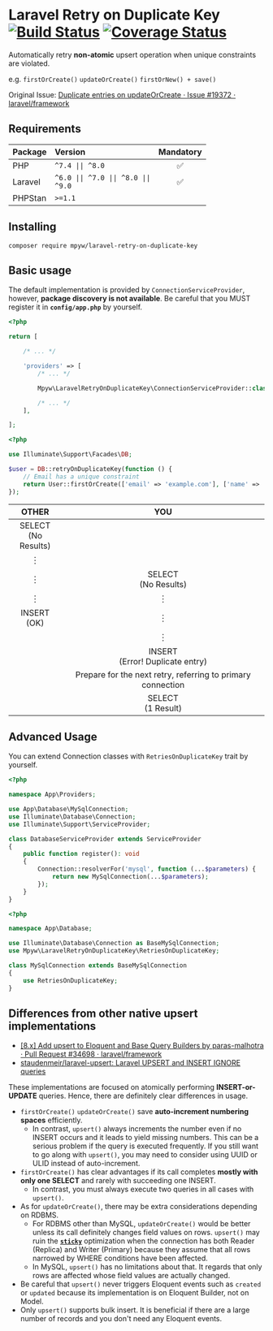 # Laravel Retry on Duplicate Key [![Build Status](https://github.com/mpyw/laravel-retry-on-duplicate-key/actions/workflows/ci.yml/badge.svg?branch=master)](https://github.com/mpyw/laravel-retry-on-duplicate-key/actions) [![Coverage Status](https://coveralls.io/repos/github/mpyw/laravel-retry-on-duplicate-key/badge.svg?branch=master)](https://coveralls.io/github/mpyw/laravel-retry-on-duplicate-key?branch=master)

Automatically retry **non-atomic** upsert operation when unique constraints are violated.

e.g. `firstOrCreate()` `updateOrCreate()` `firstOrNew() + save()` 

Original Issue:  [Duplicate entries on updateOrCreate · Issue #19372 · laravel/framework](https://github.com/laravel/framework/issues/19372#issuecomment-584676368)

## Requirements

| Package | Version | Mandatory |
|:---|:---|:---:|
| PHP | <code>^7.4 &#124;&#124; ^8.0</code> | ✅ |
| Laravel | <code>^6.0 &#124;&#124; ^7.0 &#124;&#124; ^8.0 &#124;&#124; ^9.0</code> | ✅ |
| PHPStan | <code>&gt;=1.1</code> | |

## Installing

```
composer require mpyw/laravel-retry-on-duplicate-key
```

## Basic usage

The default implementation is provided by `ConnectionServiceProvider`, however, **package discovery is not available**.
Be careful that you MUST register it in **`config/app.php`** by yourself.

```php
<?php

return [

    /* ... */

    'providers' => [
        /* ... */

        Mpyw\LaravelRetryOnDuplicateKey\ConnectionServiceProvider::class,

        /* ... */
    ],

];
```

```php
<?php

use Illuminate\Support\Facades\DB;

$user = DB::retryOnDuplicateKey(function () {
    // Email has a unique constraint
    return User::firstOrCreate(['email' => 'example.com'], ['name' => 'Example']);
});
```

| OTHER | YOU |
|:----:|:----:|
| SELECT<br>(No Results) | |
| ︙ | |
| ︙ | SELECT<br>(No Results) |
| ︙ | ︙ |
| INSERT<br>(OK) | ︙ |
| | ︙ |
| | INSERT<br>(Error! Duplicate entry) |
| | Prepare for the next retry, referring to primary connection |
| | SELECT<br>(1 Result) |


## Advanced Usage

You can extend Connection classes with `RetriesOnDuplicateKey` trait by yourself.

```php
<?php

namespace App\Providers;

use App\Database\MySqlConnection;
use Illuminate\Database\Connection;
use Illuminate\Support\ServiceProvider;

class DatabaseServiceProvider extends ServiceProvider
{
    public function register(): void
    {
        Connection::resolverFor('mysql', function (...$parameters) {
            return new MySqlConnection(...$parameters);
        });
    }
}
```

```php
<?php

namespace App\Database;

use Illuminate\Database\Connection as BaseMySqlConnection;
use Mpyw\LaravelRetryOnDuplicateKey\RetriesOnDuplicateKey;

class MySqlConnection extends BaseMySqlConnection
{
    use RetriesOnDuplicateKey;
}
```

## Differences from other native upsert implementations

- [[8.x] Add upsert to Eloquent and Base Query Builders by paras-malhotra · Pull Request #34698 · laravel/framework](https://github.com/laravel/framework/pull/34698)
- [staudenmeir/laravel-upsert: Laravel UPSERT and INSERT IGNORE queries](https://github.com/staudenmeir/laravel-upsert)

These implementations are focused on atomically performing **INSERT-or-UPDATE** queries. Hence, there are definitely clear differences in usage.

- `firstOrCreate()` `updateOrCreate()` save **auto-increment numbering spaces** efficiently.
  - In contrast, `upsert()` always increments the number even if no INSERT occurs and it leads to yield missing numbers. This can be a serious problem if the query is executed frequently. If you still want to go along with `upsert()`, you may need to consider using UUID or ULID instead of auto-increment.
- `firstOrCreate()` has clear advantages if its call completes **mostly with only one SELECT** and rarely with succeeding one INSERT.
  - In contrast, you must always execute two queries in all cases with `upsert()`.
- As for `updateOrCreate()`, there may be extra considerations depending on RDBMS.
  - For RDBMS other than MySQL, `updateOrCreate()` would be better unless its call definitely changes field values on rows. `upsert()` may ruin the **[`sticky`](https://laravel.com/docs/8.x/database#read-and-write-connections)** optimization when the connection has both Reader (Replica) and Writer (Primary) because they assume that all rows narrowed by WHERE conditions have been affected.
  - In MySQL, `upsert()` has no limitations about that. It regards that only rows are affected whose field values are actually changed.
- Be careful that `upsert()` never triggers Eloquent events such as `created` or `updated` because its implementation is on Eloquent Builder, not on Model.
- Only `upsert()` supports bulk insert. It is beneficial if there are a large number of records and you don't need any Eloquent events.
